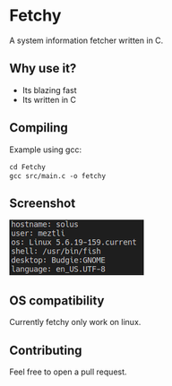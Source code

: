 # Fetchy
A system information fetcher written in C.

## Why use it?
- Its blazing fast
- Its written in C

## Compiling
Example using gcc:
```
cd Fetchy
gcc src/main.c -o fetchy
```

## Screenshot
![Screenshot](images/fetchy%20screenshot3.png)

## OS compatibility
Currently fetchy only work on linux.

## Contributing
Feel free to open a pull request.